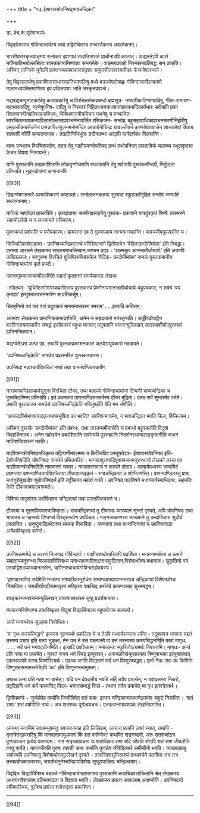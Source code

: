 +++
title = "१३ ईशावास्योपनिषद्भावचन्द्रिका"

+++

डा. हेच्.के.सुरेशाचार्यः

विद्वदग्रेसरस्य  गोविन्दाचार्यस्य  तथा  तद्विरचितस्य  ग्रन्थस्यैकस्य अवलोकनम्।

भारतीयसंस्कृतवाङ्मयं  रत्नाकर  इवागाधं  सत्प्रतिभासते  प्राचीनादपि कालात्। अद्यतनेऽपि काले नवीनप्रतिभयोल्लसिताः शास्त्रकाव्यनिष्णाताः सन्त्यनेके। वाङ्मयप्रवाहो निरन्तरमप्रतिबद्धः सन् प्रवहति। अस्मिन् तान्त्रिके युगेऽपि प्राक्तनव्याख्याकारसदृशाः समुपासीतसरस्वतीकाः केचनोपलभ्यते।

तेषु  विद्वत्तल्लजेषु  प्रकाशितासाधारणप्रतिभाशालिषु  मध्ये  बन्नञ्जेपदोपाह्वः गोविन्दाचार्योऽन्यतमो  मालामध्यपतितमाणिक्य  इव  प्रथितयशाः  भाति संस्कृतप्रपञ्चे।

गद्यपद्यचम्पूनाटकादिषु काव्यप्रकारेषु च विरचितानेकप्रबन्धो ब्रह्मसूत्र- भाष्यटीकाटिप्पण्यादिषु,  गीता-रामायण-महाभारतादिषु,  गहनेषूपनिष- दादिषु च निरन्तरं विहिताध्ययनाध्यापनप्रवचनादिकार्यभारः सर्वत्रापि प्रका शितनवनवीनप्रतिभाप्रभाविभवः,  विविधशास्त्रीयविचार  मथनेषु  च मन्थायितः  स्वरचितकाव्यकन्याविलासोल्लासप्रपञ्चनेनावर्जित  रसिकजन- सन्दोहः  बहुसहस्राधिकप्रवचनसरणीनिर्झरीषु  अमृतजीवनासेचनेन प्रसन्नायितसुजनमनोमन्दिर आचार्यगोविन्दः यावज्जीवनं कृष्णसेवाव्याजेन शास्त्रसेवां  विधाय  शाश्वतीं  कीर्तिं  सम्पादयामास।  तत्प्रतिनिधिभूताः तदीयग्रन्था अद्यापि मार्गदर्शकाः विलसन्ति।

बहवः  ग्रन्थाश्च  विरचितास्तेन,  तदत्र  तेषु  याज्ञीयमन्त्रोपनिषद्  ग्रन्थं तथोपनिषत् प्रास्ताविकं चालम्ब्य स्थूलदृष्ट्या केचन विषया निरूप्यन्ते।

यानि  पुस्तकानि  तत्प्रकाशितानि  लोकदृग्गोचराणि  सञ्जातानि  तेषु सर्वत्रापि पुस्तकसौन्दर्यं, निर्दुष्टता प्रतिभाति। मुद्रणदोषाणां कणानामपि

[[90]]

छिद्रान्वेषणतत्परैः  प्रत्याविष्करणं  कष्टायते।  सन्देहाजनकतया  सुस्पष्टं स्फुटाक्षरैर्मुद्रितं सन्तोषं जनयति सज्जनानाम्।

नाधिकं भाषतेऽयं प्रास्तविके। कृतज्ञतायाः समर्पणप्रसङ्गेतु पुस्तक- प्रकाशने यावदुपकृतं शिष्यैः तत्स्मरणे सहायोल्लेखे च न लज्जायते तच्चित्तम्।

मुक्तकण्ठं प्रशंसति च परोपकारम्। प्रायस्तत एव ते गुरुमपहाय नान्यत्र गच्छन्ति। यावज्जीवमुपसरन्ति च।

किञ्चिदिवात्रोदाहतम् - उपनिषच्चन्द्रिकाग्रन्थे परिशिष्टभागे द्वितीयत्वेन ‘वैदिकछन्दोमीमांसा’  इति  निबद्धा।  एतस्या  आरचने  लेखकस्य साहाय्यमाचरितवान्  कश्चन  प्राज्ञः।  ‘आत्मकूर  आनन्दतीर्थाचार्यः’  इति अयमपि  कवितल्लजः।  स्वगुरुणा  विरचितं  युधिष्ठिरमीमांसकेन  ‘वैदिक- छन्दोमीमांसा’  नामकं  पुस्तकमानीय  गोविन्दाचार्याणां  कृते  प्रपदौ।

महान्तमुपकारमकार्षीदयमिति  सहार्दं  कृतज्ञतां  समर्पयामास  लेखकः

-तदित्थम्-
‘युधिष्ठिरमीमांसकप्रणीतस्य  पुस्तकस्य  प्रेषणेनायमानन्दतीर्थाचार्यः बहूपचकार, न शक्यं ‘वयं कृतज्ञा’ इत्युपचारवचनमात्रेण स प्रतिकर्तुम्।

चिरमृणिनो वयं वारं वारं तदुपकारं मानयन्तस्तस्य स्मराम’......इत्यादि कथितम्।

अयमंशः  लेखकस्य  प्रामाणिकतामादर्शयति,  अनेन  च  सहृदयानां मनस्तृप्यति। कड्डीपदोपाह्वेन बदरीनारायणाचार्येन सश्रद्धं कृतोपकारं बहुधा मानयन् तदुक्तानि वचनान्युल्लिखन् सादरमाशीर्वादपुरस्सरं ह्यभिनन्दितवान्।

यद्यप्येतेंऽशा अल्पा एव, तथापि पुस्तकप्रकाशनकाले अल्पोऽप्युपकारो महदायते।

‘उपनिषच्चन्द्रिकेति’ नामधेयं प्रदत्तमस्ति पुस्तकस्यास्य।

उपनिषदां  मध्वाचार्यविरचितं  भाष्यं  तथा  वामनपण्डिताचार्येण

[[91]]

नारायणपण्डिताचार्यसूनुना विरचिता टीका, तथा बन्नञ्जे गोविन्दाचार्याणां टिप्पणी  भाष्यचन्द्रिका  च  पुस्तकेऽस्मिन्  प्रतिभाति।  इदं  प्रथमतया वामनपण्डिताचार्यस्य टीका मुद्रिता। एतत् सर्वं सुन्दरमेव वर्तते। तथापि पुस्तकस्य  नामधेयं  उपनिषच्चन्द्रिकेति  भवितुमर्हति  वेति  मम  संशीतिः।

‘आनन्दतीर्थभगवत्पादकृतभाष्यभूषिता  का  भवति?  उपनिषन्मात्रमेव,  न भावचन्द्रिका भवति किल, विचिन्त्यम्।

अस्मिन् पुस्तके ‘छन्दोमीमांसा’ इति प्रबन्धः, तथा तारतम्यमीमांसेति च प्रबन्धो बहूपकरोति विदुषां विद्यार्थिनाञ्च। अनेन महोदयेन प्रकाशितानि सर्वाण्यपि  पुस्तकानि  निदर्शनस्थानालङ्कृतानीति  कथनं  नातिशयितवचनं भवति।

याज्ञीयमन्त्रोपनिषदमधिकृत्य  तट्टिप्पणीमवलम्ब्य  च  किञ्चिदिव प्रस्तूयतेऽत्र- ईशावास्योपनिषत्  इति-  ईशोपनिषदिति  चोपनिषदः  नामधेयं प्रथितमस्ति।  भागवतपुराणादिषूक्तवचनमनुरुन्धानो  लेखको  तस्या  एव याज्ञीयमन्त्रोपनिषदिति  नामकरणं  चकार।  नवावतरणमात्रं  न  कल्पते दोषाय। आचार्यमध्वस्य भाष्यमिदं प्रथमतया वामनपण्डितार्यविरचितया टीकयालङ्कृतं - भावचन्द्रिकया च शोभितमस्ति। वामनपण्डितस्तु प्रायः मध्वगुरोमुखादेव  श्रुतोपनिषदर्थ  इति  तट्टीकाया  महत्वं  वर्धते।  उपनिषत् पाठविषये मध्वाचार्यस्याभिप्रायः, सहमतिः केति टीकावाक्यादवगम्यते।

विशिष्य  तादृशांशाः  प्रदर्शिताश्च  चन्द्रिकायां  तथा  प्रास्तविकवचने  च।

टीकायां च नूतनविषयाश्चाविष्कृताः। भावचन्द्रिकायां तु टीकायाः व्याख्यानं सुन्दरं  दृश्यते,  अपि  चोपनिषदः  तथा  भाष्यस्य  च  गहनार्थः  टिप्पण्यां विस्तृतरूपेण प्रपञ्चितः। मङ्गलाचरणस्य व्याख्याने तु छन्दोविचारः सुदीर्घं प्रस्तावितः।  अनुष्टुबादिप्रभेदाश्च  सम्यक्  निरूपिताः।  काण्वानां  तथा माध्यन्दिनानां च उपनिषत्पाठा अत्रैवाविष्कृताः वर्तन्ते।

[[92]]

उपनिषन्नामभेदे च कारणं निजगाद गोविन्दार्यः। याज्ञीयशब्दोत्पत्तिरपि प्रदर्शिता। मन्त्राणामर्थस्य च कथने सम्प्रदायमनुरुन्ध्य चिरकालविहिताध्य यनाध्यापनादिनाऽन्तःस्फुटितान्  विशेषार्थांश्च  बभाणात्र।  सुकृतिनो  वयं एतावद्विशदव्याख्यानलाभेन,  ऋणिनश्चाचार्यगोविन्दमहोदयस्य।

‘इशावास्यमिदं सर्वमिति मन्त्रस्य भाष्यटीकानुरोधेन सम्यग्व्याख्यायानन्तरञ्च चन्द्रिकायां  विशेषार्थाश्च  निरूपिताः।  जयतीर्थीयटीकामादृत्य  स्वीकृत्य क्कचिद् अर्थभेदे कारणञ्चाह सुसम्बद्धम्।

शाङ्करभाष्यवचनान्युल्लिखन्  तत्रत्यास्वारस्यं  सुष्ठु  प्रदर्शयामास।

व्याकरणविशेषाश्च तत्राविष्कृताः विदुषां विद्यार्थिनाञ्च बहूपयोगाय कल्पन्ते।

अन्ते मन्त्रार्थश्च सुग्रहाय निबोधितः।

‘मा  गृधः  कस्यस्विद्धनं’  इत्यस्य  नूतनार्थाः  प्रकटिता  ये  च  तेऽपि मध्वार्यसम्मताः सन्ति। तदुक्तमत्र भगवता यद्दत्तं तत्तस्य प्रसाद इति मत्वा भुङ्क्ष्व, तेन यन्न ते दत्तं यदन्यस्मै वा दत्तं तदन्यस्य कस्यचिद्धनमिति मत्वा मागृधः ...... सर्वं धनं भगवदधीनमिति। इत्यादि प्रपञ्चितम्। ममात्यन्तः स्फुरितोऽत्यमर्थः निबध्नामि। मागृधः- अन्यं प्रति गत्वा मा प्रयाचेत्। कुतः? कस्य  धनं  स्विद्  इत्युत्तरम्।  अकयप्रविसंभूमसरवहा  विष्णुवाचका इत्युक्तत्वात् एकाक्षरकोषे कस्य   विष्णोरित्यर्थः। एवञ्च जगति विद्यमानं सर्वं धनं विष्णुसम्बद्धम्। एको नैकः सवः कः किमिति विष्णुसहस्रनामस्तोत्रेऽपि ‘कः’ इति विष्णुनामत्वमुक्तम्।

तथाच अन्यं प्रति गत्वा मा याचेत्। यदि धनं देवदत्तीयं भवति तर्हि तत्रैव प्रयाचेत्, न यज्ञदत्तस्य निकटे, तद्वदिहापि धनं सर्वं कस्यचिद् किल- भगवत्सम्बद्धं किल - तथाच तत्रैव प्रयाचेत् मा गृध इतरत्रेत्यर्थः।

द्वितीयमन्त्रे  -  ‘कुर्वन्नेवेह  कर्माणि  जिजीविषेत्  शतं  समाः’  इत्यत्र चन्द्रिकाव्याख्यानेऽयमंशः स्फुटं निरूपितः। ‘शतं समाः’ शतं वर्षाणीति नार्थः। अत्र शतशब्दः पूर्णत्ववचनः। एतदत्यन्तमावश्यकं लेखनियमस्ति।

[[93]]

अन्यथा मन्त्रमिमं स्वायम्भुवमनुः स्वात्मानमाह इति लिखितम्, अन्यान् प्रत्यपि उक्तं स्यात्, तथापि - कृतत्रेताद्वापरादिषु किं मानवानामायुःप्रमाणं किं शतं वर्षाण्येव? कथमिदं सङ्गच्छते, अतः शतशब्दोऽत्र पूर्णत्ववचन इत्येव वक्तव्यम्। नामं सङ्ख्यावचनः यः शताधिकाः समा यदि जीवति सोऽपि शतं समा जीवतीति वक्तुं पार्यते। यावज्जीवति पुरुषः तावतीः समाः कर्माणि कुवन्नेव जीवेदित्यर्थः समीचीनो भवति। व्याख्यातासु सर्वास्वपि उपनिषत्सु विशेषार्थानामुल्लेखनं दृश्यते - तत्वजिज्ञासुभिरवश्यं ग्रन्थाश्चेमे पठनीयाः तत्र तत्र  तत्त्वप्रदीपकाकारस्य,  जयतीर्थमुनेश्चभिप्रायविशेषाः  सुष्ठूपपादिताः चन्द्रिकायाम्।

विद्वद्भिः  विद्यार्थिभिश्च  बन्नञ्जे  गोविन्दाचार्यमहाभागस्य  पुस्तकानि कदाचिदवलोकितानि चेत् लेखकस्य अध्ययनवैशाल्यम् प्रतिभागाढता च विज्ञाता  भवति।  लेखकस्य  प्रयत्नः  साफल्यम्  अवाप्नोति।  उपनिषदन्ते स्वीयपरिचयं, गुरोश्च प्रशंसा श्लोकद्वारा प्रकाशिता।

****

[[94]]